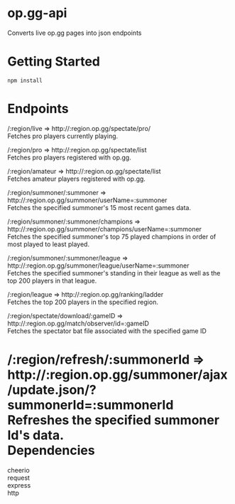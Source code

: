op.gg-api
=========
Converts live op.gg pages into json endpoints  
  
  
Getting Started  
==========  
```
npm install
```  
  
Endpoints
==========
/:region/live => http://:region.op.gg/spectate/pro/  
Fetches pro players currently playing.

/:region/pro => http://:region.op.gg/spectate/list  
Fetches pro players registered with op.gg.

/:region/amateur => http://:region.op.gg/spectate/list  
Fetches amateur players registered with op.gg.

/:region/summoner/:summoner => http://:region.op.gg/summoner/userName=:summoner  
Fetches the specified summoner's 15 most recent games data.

/:region/summoner/:summoner/champions => http://:region.op.gg/summoner/champions/userName=:summoner  
Fetches the specified summoner's top 75 played champions in order of most played to least played.

/:region/summoner/:summoner/league => http://:region.op.gg/summoner/league/userName=:summoner  
Fetches the specified summoner's standing in their league as well as the top 200 players in that league.

/:region/league => http://:region.op.gg/ranking/ladder  
Fetches the top 200 players in the specified region.

/:region/spectate/download/:gameID => http://:region.op.gg/match/observer/id=:gameID  
Fetches the spectator bat file associated with the specified game ID  

/:region/refresh/:summonerId => http://:region.op.gg/summoner/ajax/update.json/?summonerId=:summonerId  
Refreshes the specified summoner Id's data.
<br>
Dependencies
==========
cheerio  
request  
express  
http
